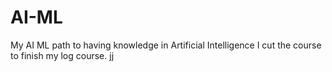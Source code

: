 # AI-ML
My AI ML path to having knowledge in Artificial Intelligence
I cut the course to finish my log course.
jj
